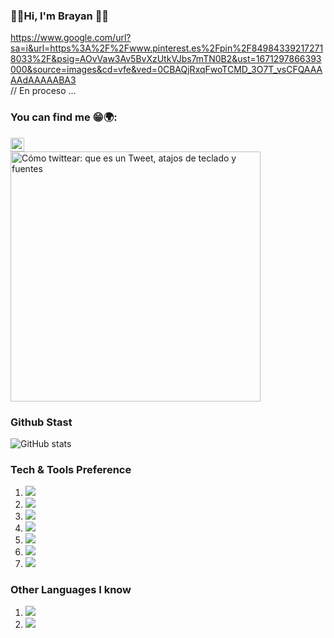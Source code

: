 ### 🎸🎶Hi, I'm Brayan 🤟🏴
https://www.google.com/url?sa=i&url=https%3A%2F%2Fwww.pinterest.es%2Fpin%2F849843392172718033%2F&psig=AOvVaw3Av5BvXzUtkVJbs7mTN0B2&ust=1671297866393000&source=images&cd=vfe&ved=0CBAQjRxqFwoTCMD_3O7T_vsCFQAAAAAdAAAAABA3  
// En proceso ...

###     You can find me 😁🌍:

<a href="https://twitter.com/Brayan_HC11" target="_blank"><img src="https://cdn.jsdelivr.net/npm/simple-icons@v3/icons/twitter.svg" width="22px" /></a><br>
<img src="https://cdn.cms-twdigitalassets.com/content/dam/help-twitter/twitter_logo_blue.png.twimg.768.png" jsname="HiaYvf" class="n3VNCb KAlRDb" alt="Cómo twittear: que es un Tweet, atajos de teclado y fuentes" data-noaft="1" style="width: 400px; height: 400px; margin: 0px;">


###     Github Stast
![GitHub stats](https://github-readme-stats.vercel.app/api?username=Brayan-Hc11&show_icons=true&hide_border=true)

### Tech & Tools Preference
<ol>

<li><img src = "https://img.shields.io/badge/-HTML5-E34F26?style=flat&logo=html5&logoColor=white"></li>
<li><img src="https://img.shields.io/badge/-JavaScript-eed718?style=flat&logo=javascript&logoColor=ffffff"></li>
<li><img src="https://img.shields.io/badge/-React-000000?style=flat&logo=react&logoColor=00c8ff"></li>
<li><img src="https://img.shields.io/badge/-MySQL-F29111?style=flat&logo=mysql&logoColor=FFFFFF"></li>
<li><img src="http://img.shields.io/badge/-Git-F1502F?style=flat&logo=git&logoColor=FFFFFF"></li>
<li><img src="http://img.shields.io/badge/-Github-000000?style=flat&logo=github&logoColor=FFFFFF"></li>
<li><img src="http://img.shields.io/badge/-VS%20Code-007ACC?style=flat&logo=visual%20studio%20code&logoColor=white"></li>
 
</ol>

###  Other Languages I know
<ol>

<li><img src = "https://img.shields.io/badge/-HTML5-E34F26?style=flat&logo=html5&logoColor=white"></li>
<li><img src="https://img.shields.io/badge/-Python-black?style=flat&logo=python&logoColor=white" ></li>

 </ol>
